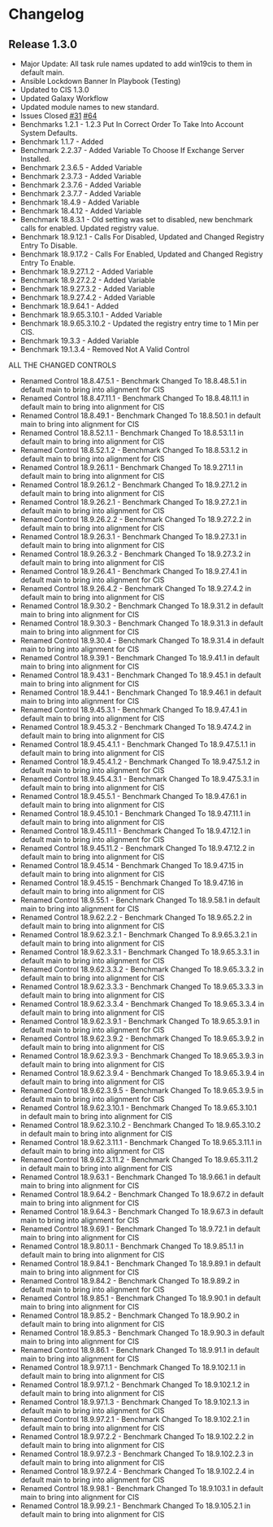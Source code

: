 # Changelog

## Release 1.3.0
- Major Update: All task rule names updated to add win19cis to them in default main.
- Ansible Lockdown Banner In Playbook (Testing)
- Updated to CIS 1.3.0
- Updated Galaxy Workflow
- Updated module names to new standard.
- Issues Closed
  [#31](https://github.com/ansible-lockdown/Windows-2019-CIS/issues/31)
  [#64](https://github.com/ansible-lockdown/Windows-2019-CIS/issues/64)
- Benchmarks 1.2.1 - 1.2.3 Put In Correct Order To Take Into Account System Defaults.
- Benchmark 1.1.7 - Added
- Benchmark 2.2.37 - Added Variable To Choose If Exchange Server Installed.
- Benchmark 2.3.6.5 - Added Variable
- Benchmark 2.3.7.3 - Added Variable
- Benchmark 2.3.7.6 - Added Variable
- Benchmark 2.3.7.7 - Added Variable
- Benchmark 18.4.9 - Added Variable
- Benchmark 18.4.12 - Added Variable
- Benchmark 18.8.3.1 - Old setting was set to disabled, new benchmark calls for enabled. Updated registry value. 
- Benchmark 18.9.12.1 - Calls For Disabled, Updated and Changed Registry Entry To Disable. 
- Benchmark 18.9.17.2 - Calls For Enabled, Updated and Changed Registry Entry To Enable.
- Benchmark 18.9.27.1.2 - Added Variable
- Benchmark 18.9.27.2.2 - Added Variable
- Benchmark 18.9.27.3.2 - Added Variable
- Benchmark 18.9.27.4.2 - Added Variable
- Benchmark 18.9.64.1 - Added
- Benchmark 18.9.65.3.10.1 - Added Variable
- Benchmark 18.9.65.3.10.2 - Updated the registry entry time to 1 Min per CIS. 
- Benchmark 19.3.3 - Added Variable
- Benchmark 19.1.3.4 - Removed Not A Valid Control



ALL THE CHANGED CONTROLS

- Renamed Control 18.8.47.5.1 - Benchmark Changed To 18.8.48.5.1 in default main to bring into alignment for CIS
- Renamed Control 18.8.47.11.1 - Benchmark Changed To 18.8.48.11.1 in default main to bring into alignment for CIS
- Renamed Control 18.8.49.1 - Benchmark Changed To 18.8.50.1 in default main to bring into alignment for CIS
- Renamed Control 18.8.52.1.1 - Benchmark Changed To 18.8.53.1.1 in default main to bring into alignment for CIS
- Renamed Control 18.8.52.1.2 - Benchmark Changed To 18.8.53.1.2 in default main to bring into alignment for CIS
- Renamed Control 18.9.26.1.1 - Benchmark Changed To 18.9.27.1.1 in default main to bring into alignment for CIS
- Renamed Control 18.9.26.1.2 - Benchmark Changed To 18.9.27.1.2 in default main to bring into alignment for CIS
- Renamed Control 18.9.26.2.1 - Benchmark Changed To 18.9.27.2.1 in default main to bring into alignment for CIS
- Renamed Control 18.9.26.2.2 - Benchmark Changed To 18.9.27.2.2 in default main to bring into alignment for CIS
- Renamed Control 18.9.26.3.1 - Benchmark Changed To 18.9.27.3.1 in default main to bring into alignment for CIS
- Renamed Control 18.9.26.3.2 - Benchmark Changed To 18.9.27.3.2 in default main to bring into alignment for CIS
- Renamed Control 18.9.26.4.1 - Benchmark Changed To 18.9.27.4.1 in default main to bring into alignment for CIS
- Renamed Control 18.9.26.4.2 - Benchmark Changed To 18.9.27.4.2 in default main to bring into alignment for CIS
- Renamed Control 18.9.30.2 - Benchmark Changed To 18.9.31.2 in default main to bring into alignment for CIS
- Renamed Control 18.9.30.3 - Benchmark Changed To 18.9.31.3 in default main to bring into alignment for CIS
- Renamed Control 18.9.30.4 - Benchmark Changed To 18.9.31.4 in default main to bring into alignment for CIS
- Renamed Control 18.9.39.1 - Benchmark Changed To 18.9.41.1 in default main to bring into alignment for CIS
- Renamed Control 18.9.43.1 - Benchmark Changed To 18.9.45.1 in default main to bring into alignment for CIS
- Renamed Control 18.9.44.1 - Benchmark Changed To 18.9.46.1 in default main to bring into alignment for CIS
- Renamed Control 18.9.45.3.1 - Benchmark Changed To 18.9.47.4.1 in default main to bring into alignment for CIS
- Renamed Control 18.9.45.3.2 - Benchmark Changed To 18.9.47.4.2 in default main to bring into alignment for CIS
- Renamed Control 18.9.45.4.1.1 - Benchmark Changed To 18.9.47.5.1.1 in default main to bring into alignment for CIS
- Renamed Control 18.9.45.4.1.2 - Benchmark Changed To 18.9.47.5.1.2 in default main to bring into alignment for CIS
- Renamed Control 18.9.45.4.3.1 - Benchmark Changed To 18.9.47.5.3.1 in default main to bring into alignment for CIS
- Renamed Control 18.9.45.5.1 - Benchmark Changed To 18.9.47.6.1 in default main to bring into alignment for CIS
- Renamed Control 18.9.45.10.1 - Benchmark Changed To 18.9.47.11.1 in default main to bring into alignment for CIS
- Renamed Control 18.9.45.11.1 - Benchmark Changed To 18.9.47.12.1 in default main to bring into alignment for CIS
- Renamed Control 18.9.45.11.2 - Benchmark Changed To 18.9.47.12.2 in default main to bring into alignment for CIS
- Renamed Control 18.9.45.14 - Benchmark Changed To 18.9.47.15 in default main to bring into alignment for CIS
- Renamed Control 18.9.45.15 - Benchmark Changed To 18.9.47.16 in default main to bring into alignment for CIS
- Renamed Control 18.9.55.1 - Benchmark Changed To 18.9.58.1 in default main to bring into alignment for CIS
- Renamed Control 18.9.62.2.2 - Benchmark Changed To 18.9.65.2.2 in default main to bring into alignment for CIS
- Renamed Control 18.9.62.3.2.1 - Benchmark Changed To 8.9.65.3.2.1 in default main to bring into alignment for CIS
- Renamed Control 18.9.62.3.3.1 - Benchmark Changed To 18.9.65.3.3.1 in default main to bring into alignment for CIS
- Renamed Control 18.9.62.3.3.2 - Benchmark Changed To 18.9.65.3.3.2 in default main to bring into alignment for CIS
- Renamed Control 18.9.62.3.3.3 - Benchmark Changed To 18.9.65.3.3.3 in default main to bring into alignment for CIS
- Renamed Control 18.9.62.3.3.4 - Benchmark Changed To 18.9.65.3.3.4 in default main to bring into alignment for CIS
- Renamed Control 18.9.62.3.9.1 - Benchmark Changed To 18.9.65.3.9.1 in default main to bring into alignment for CIS
- Renamed Control 18.9.62.3.9.2 - Benchmark Changed To 18.9.65.3.9.2 in default main to bring into alignment for CIS
- Renamed Control 18.9.62.3.9.3 - Benchmark Changed To 18.9.65.3.9.3 in default main to bring into alignment for CIS
- Renamed Control 18.9.62.3.9.4 - Benchmark Changed To 18.9.65.3.9.4 in default main to bring into alignment for CIS
- Renamed Control 18.9.62.3.9.5 - Benchmark Changed To 18.9.65.3.9.5 in default main to bring into alignment for CIS
- Renamed Control 18.9.62.3.10.1 - Benchmark Changed To 18.9.65.3.10.1 in default main to bring into alignment for CIS
- Renamed Control 18.9.62.3.10.2 - Benchmark Changed To 18.9.65.3.10.2 in default main to bring into alignment for CIS
- Renamed Control 18.9.62.3.11.1 - Benchmark Changed To 18.9.65.3.11.1  in default main to bring into alignment for CIS
- Renamed Control 18.9.62.3.11.2 - Benchmark Changed To 18.9.65.3.11.2  in default main to bring into alignment for CIS
- Renamed Control 18.9.63.1 - Benchmark Changed To 18.9.66.1  in default main to bring into alignment for CIS
- Renamed Control 18.9.64.2 - Benchmark Changed To 18.9.67.2  in default main to bring into alignment for CIS
- Renamed Control 18.9.64.3 - Benchmark Changed To 18.9.67.3  in default main to bring into alignment for CIS
- Renamed Control 18.9.69.1 - Benchmark Changed To 18.9.72.1  in default main to bring into alignment for CIS
- Renamed Control 18.9.80.1.1 - Benchmark Changed To 18.9.85.1.1  in default main to bring into alignment for CIS
- Renamed Control 18.9.84.1 - Benchmark Changed To 18.9.89.1 in default main to bring into alignment for CIS
- Renamed Control 18.9.84.2 - Benchmark Changed To 18.9.89.2 in default main to bring into alignment for CIS
- Renamed Control 18.9.85.1 - Benchmark Changed To 18.9.90.1 in default main to bring into alignment for CIS
- Renamed Control 18.9.85.2 - Benchmark Changed To 18.9.90.2 in default main to bring into alignment for CIS
- Renamed Control 18.9.85.3 - Benchmark Changed To 18.9.90.3 in default main to bring into alignment for CIS
- Renamed Control 18.9.86.1 - Benchmark Changed To 18.9.91.1 in default main to bring into alignment for CIS
- Renamed Control 18.9.97.1.1 - Benchmark Changed To 18.9.102.1.1 in default main to bring into alignment for CIS
- Renamed Control 18.9.97.1.2 - Benchmark Changed To 18.9.102.1.2 in default main to bring into alignment for CIS
- Renamed Control 18.9.97.1.3 - Benchmark Changed To 18.9.102.1.3 in default main to bring into alignment for CIS
- Renamed Control 18.9.97.2.1 - Benchmark Changed To 18.9.102.2.1 in default main to bring into alignment for CIS
- Renamed Control 18.9.97.2.2 - Benchmark Changed To 18.9.102.2.2 in default main to bring into alignment for CIS
- Renamed Control 18.9.97.2.3 - Benchmark Changed To 18.9.102.2.3 in default main to bring into alignment for CIS
- Renamed Control 18.9.97.2.4 - Benchmark Changed To 18.9.102.2.4 in default main to bring into alignment for CIS
- Renamed Control 18.9.98.1 - Benchmark Changed To 18.9.103.1 in default main to bring into alignment for CIS
- Renamed Control 18.9.99.2.1 - Benchmark Changed To 18.9.105.2.1 in default main to bring into alignment for CIS
